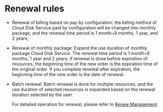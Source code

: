 # Renewal rules



- Renewal of billing based on pay by configuration: the billing method of Cloud Disk Service paid by configuration will be changed into monthly package, and the renewal time period is 1 month~9 months, 1 year, and 2 years;



- Renewal of monthly package: Expand the use duration of monthly package Cloud Disk Service. The renewal time period is 1 month~9 months, 1 year and 2 years; if renewal is done before expiration of resources, the beginning time of the new order is the expiration time of the original order. If you complete renewal after expiration, the beginning time of the new order is the date of renewal.



- Batch renewal: Batch renewal is done for multiple resources, and the use duration of selected resources is expanded based on the renewal duration selected by the user.

	For detailed operation for renewal, please refer to [Renew Management](https://docs.jdcloud.com/cn/online-buying/renew-management).